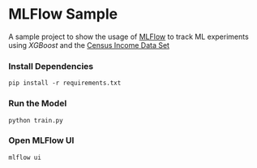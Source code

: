 MLFlow Sample
=============

A sample project to show the usage of [MLFlow](https://www.mlflow.org) to track ML experiments using *XGBoost* and the [Census Income Data Set](https://archive.ics.uci.edu/ml/datasets/Census+Income)

### Install Dependencies
```
pip install -r requirements.txt
```

### Run the Model
```
python train.py
```

### Open MLFlow UI
```
mlflow ui
```

